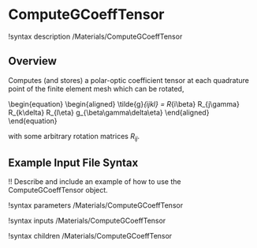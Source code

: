 # ComputeGCoeffTensor

!syntax description /Materials/ComputeGCoeffTensor

## Overview

Computes (and stores) a polar-optic coefficient tensor at each quadrature point of the finite element mesh which can be rotated,

\begin{equation}
  \begin{aligned}
    \tilde{g}_{ijkl} = R_{i\beta} R_{j\gamma} R_{k\delta} R_{l\eta} g_{\beta\gamma\delta\eta}
  \end{aligned}
\end{equation}

with some arbitrary rotation matrices $R_{ij}$.


## Example Input File Syntax

!! Describe and include an example of how to use the ComputeGCoeffTensor object.

!syntax parameters /Materials/ComputeGCoeffTensor

!syntax inputs /Materials/ComputeGCoeffTensor

!syntax children /Materials/ComputeGCoeffTensor
